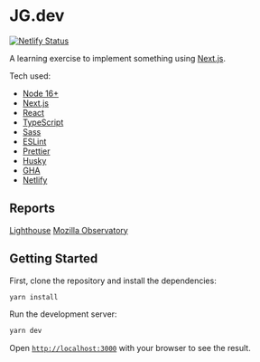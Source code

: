 # JG.dev

[![Netlify Status](https://api.netlify.com/api/v1/badges/ba397ab4-2c96-4a6b-ada3-6c4151a89978/deploy-status)](https://app.netlify.com/sites/jg-dev/deploys)

A learning exercise to implement something using [Next.js](https://nextjs.org).

Tech used:

- [Node 16+](https://nodejs.org/en/)
- [Next.js](https://nextjs.org)
- [React](https://reactjs.org)
- [TypeScript](https://www.typescriptlang.org)
- [Sass](https://sass-lang.com)
- [ESLint](https://eslint.org)
- [Prettier](https://prettier.io)
- [Husky](https://typicode.github.io/husky/#/)
- [GHA](https://github.com/features/actions)
- [Netlify](https://www.netlify.com)

## Reports

[Lighthouse](https://joshuagardiner.dev/reports/lighthouse)
[Mozilla Observatory](https://observatory.mozilla.org/analyze/joshuagardiner.dev)

## Getting Started

First, clone the repository and install the dependencies:

```bash
yarn install
```

Run the development server:

```bash
yarn dev
```

Open [`http://localhost:3000`](http://localhost:3000) with your browser to see the result.
